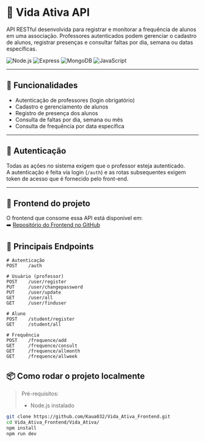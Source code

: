 # 💪 Vida Ativa API

API RESTful desenvolvida para registrar e monitorar a frequência de alunos em uma associação. Professores autenticados podem gerenciar o cadastro de alunos, registrar presenças e consultar faltas por dia, semana ou datas específicas.

![Node.js](https://img.shields.io/badge/-Node.js-339933?style=flat-square&logo=node.js&logoColor=white)
![Express](https://img.shields.io/badge/-Express.js-000000?style=flat-square&logo=express&logoColor=white)
![MongoDB](https://img.shields.io/badge/-MongoDB-47A248?style=flat-square&logo=mongodb&logoColor=white)
![JavaScript](https://img.shields.io/badge/-JavaScript-F7DF1E?style=flat-square&logo=javascript&logoColor=black)

---

## 🧠 Funcionalidades

- Autenticação de professores (login obrigatório)
- Cadastro e gerenciamento de alunos
- Registro de presença dos alunos
- Consulta de faltas por dia, semana ou mês
- Consulta de frequência por data específica

---

## 🔐 Autenticação

Todas as ações no sistema exigem que o professor esteja autenticado.  
A autenticação é feita via login (`/auth`) e as rotas subsequentes exigem token de acesso que é fornecido pelo front-end.

---

## 🔗 Frontend do projeto

O frontend que consome essa API está disponível em:  
➡️ [Repositório do Frontend no GitHub](https://github.com/Kaua032/Vida_Ativa_Front_End)

## 🔗 Principais Endpoints

```http
# Autenticação
POST    /auth

# Usuário (professor)
POST    /user/register
PUT     /user/changepassword
PUT     /user/update
GET     /user/all
GET     /user/finduser

# Aluno
POST    /student/register
GET     /student/all

# Frequência
POST    /frequence/add
GET     /frequence/consult
GET     /frequence/allmonth
GET     /frequence/allweek
```
## 📦 Como rodar o projeto localmente

> Pré-requisitos:
> - Node.js instalado

```bash
git clone https://github.com/Kaua032/Vida_Ativa_Frontend.git
cd Vida_Ativa_Frontend/Vida_Ativa/
npm install
npm run dev
